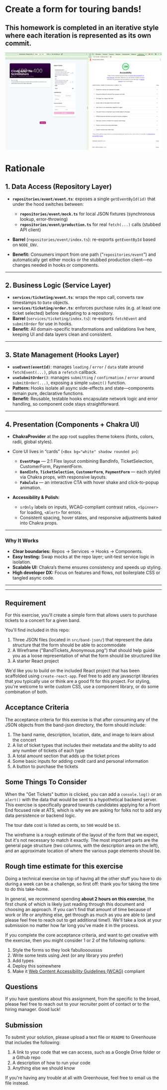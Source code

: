 # Create a form for touring bands!

## This homework is completed in an iterative style where each iteration is represented as its own commit.

![Accessibility Score](docs/ada.png)

# Rationale

## 1. Data Access (Repository Layer)

* **`repositories/event/event.ts`**: exposes a single `getEventById(id)` that under the hood switches between:

  * **`repositories/event/mock.ts`** for local JSON fixtures (synchronous lookup, error-throwing)
  * **`repositories/event/production.ts`** for real `fetch(...)` calls (stubbed API client)
* **Barrel** (`repositories/event/index.ts`): re-exports `getEventById` based on `NODE_ENV`.
* **Benefit:** Consumers import from one path (“`repositories/event`”) and automatically get either mocks or the stubbed production client—no changes needed in hooks or components.

---

## 2. Business Logic (Service Layer)

* **`services/ticketing/event.ts`**: wraps the repo call, converts raw timestamps to `Date` objects.
* **`services/ticketing/order.ts`**: enforces purchase rules (e.g. at least one ticket selected) before delegating to a repository.
* **Barrel** (`services/ticketing/index.ts`): re-exports `fetchEvent` and `submitOrder` for use in hooks.
* **Benefit:** All domain-specific transformations and validations live here, keeping UI and data layers clean and consistent.

---

## 3. State Management (Hooks Layer)

* **`useEvent(eventId)`**: manages `loading` / `error` / `data` state around `fetchEvent(...)`, plus a `refetch` callback.
* **`useSubmitOrder()`**: manages `submitting` / `confirmation` / `error` around `submitOrder(...)`, exposing a simple `submit()` function.
* **Pattern:** Hooks isolate all async side-effects and state—components remain pure, declarative functions.
* **Benefit:** Reusable, testable hooks encapsulate network logic and error handling, so component code stays straightforward.

---

## 4. Presentation (Components + Chakra UI)

* **ChakraProvider** at the app root supplies theme tokens (fonts, colors, radii, global styles).
* Core UI lives in “cards” (`<Box bg="white" shadow rounded p>`):

  * **`EventPage`** — 2:1 Flex layout combining BandInfo, TicketSelection, CustomerForm, PaymentForm.
  * **`BandInfo`**, **`TicketSelection`**, **`CustomerForm`**, **`PaymentForm`** — each styled via Chakra props, with responsive layouts.
  * **`Fabululu`** — an interactive CTA with hover shake and click-to-popup animation.
* **Accessibility & Polish:**

  * `srOnly` labels on inputs, WCAG-compliant contrast ratios, `<Spinner>` for loading, `<Alert>` for errors.
  * Consistent spacing, hover states, and responsive adjustments baked into Chakra props.

---

### Why It Works

* **Clear boundaries:** Repos → Services → Hooks → Components.
* **Easy testing:** Swap mocks at the repo layer; unit-test service logic in isolation.
* **Scalable UI:** Chakra’s theme ensures consistency and speeds up styling.
* **High developer DX:** Focus on features and flows, not boilerplate CSS or tangled async code.

---
---

## Requirement

For this exercise, you'll create a simple form that allows users to purchase tickets to a concert for a given band.

You'll find included in this repo:

1. Three JSON files (located in `src/band-json/`) that represent the data structure that the form should be able to accommodate
2. A Wireframe ("BandTickets_Anonymous.png") that should help guide you as a loose representation of what the form should be structured like
3. A starter React project

We'd like you to build on the included React project that has been scaffolded using `create-react-app`. Feel free to add any javascript libraries that you typically use or think are a good fit for this project. For styling, you're welcome to write custom CSS, use a component library, or do some combination of both.

## Acceptance Criteria

The acceptance criteria for this exercise is that after consuming any of the JSON objects from the band-json directory, the form should include:

1. The band name, description, location, date, and image to learn about the concert
2. A list of ticket types that includes their metadata and the ability to add any number of tickets of each type
3. A total amount section that adds up the ticket prices
4. Some basic inputs for adding credit card and personal information
5. A button to purchase the tickets

## Some Things To Consider

When the "Get Tickets" button is clicked, you can add a `console.log()` or an `alert()` with the data that would be sent to a hypothetical backend server. This exercise is specifically geared towards candidates applying for a Front End focused role at ATS, which is why we are asking for folks not to add any data persistence or backend logic.

The tour date cost is listed as cents, so `500` would be `$5`.

The wireframe is a rough estimate of the layout of the form that we expect, but it's not necessary to match it exactly. The most important parts are the general page structure (two columns, with the description area on the left), and an approximate location of where the various page elements should be.

## Rough time estimate for this exercise

Doing a technical exercise on top of having all the other stuff you have to do during a week can be a challenge, so first off: thank you for taking the time to do this take-home.

In general, we recommend spending **about 2 hours on this exercise**, the first chunk of which is likely just reading through this document and choosing an approach. If you can't find that amount of time because of work or life or anything else, get through as much as you are able to (and please feel free to reach out to get additional time!). We'll take a look at your submission no matter how far long you've made it in the process.

If you complete the core acceptance criteria, and want to get creative with the exercise, then you might consider 1 or 2 of the following options:

1. Style the forms so they look fabulloooussss
2. Write some tests using Jest (or any library you prefer)
3. Add types
4. Deploy this somewhere
5. Make it [Web Content Accessibility Guidelines (WCAG)](https://www.w3.org/WAI/standards-guidelines/wcag/) compliant

## Questions

If you have questions about this assignment, from the specific to the broad, please feel free to reach out to your recruiter point of contact or to the hiring manager. Good luck!

## Submission

To submit your solution, please upload a text file or `README` to Greenhouse that includes the following:

1. A link to your code that we can access, such as a Google Drive folder or a Github repo
2. A description of how to run your code
3. Anything else we should know

If you're having any trouble at all with Greenhouse, feel free to email us the file instead.
